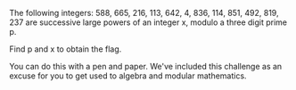 The following integers: 588, 665, 216, 113, 642, 4, 836, 114, 851, 492, 819, 237 are successive large powers of an integer x, modulo a three digit prime p.

Find p and x to obtain the flag.

 You can do this with a pen and paper. We've included this challenge as an excuse for you to get used to algebra and modular mathematics.